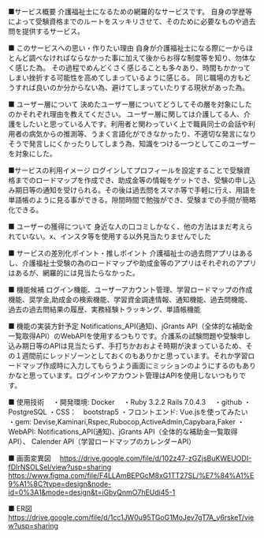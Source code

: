 ■サービス概要 介護福祉士になるための網羅的なサービスです。 自身の学歴等によって受験資格までのルートをスッキリさせて、そのために必要なものや過去問を提供するサービス。

■ このサービスへの思い・作りたい理由 自身が介護福祉士になる際に一からほとんど調べなければならなかった事に加えて後からお得な制度等を知り、勿体なく感じた為。 その過程でめんどくさく感じることも多々あり、時間もかかってしまい挫折する可能性を高めてしまっているように感じる。 同じ職場の方もどうすれば良いのか分からない為、避けてしまっていたりする現状があった為。

■ ユーザー層について 決めたユーザー層についてどうしてその層を対象にしたのかそれぞれ理由を教えてください。 ユーザー層に関しては介護してる人、介護をしたいと思っている人です。利用者と関わっていく上で職員同士の会話や利用者の病気からの推測等、うまく言語化ができなかったり、不適切な発言になりそうで発言しにくかったりしてしまう為、知識をつける一つとしてこのユーザーを対象にした。

■サービスの利用イメージ ログインしてプロフィールを設定することで受験資格までのロードマップを作成でき、助成金等の情報をゲットでき、受験の申し込み期日等の通知を受けられる。その後は過去問をスマホ等で手軽に行え、用語を単語帳のように見る事ができる。隙間時間で勉強ができ、受験までの手間が簡略化できる。

■ ユーザーの獲得について 身近な人の口コミしかなく、他の方法はまだ考えられていない。x、インスタ等を使用する以外見当たりませんでした

■ サービスの差別化ポイント・推しポイント 介護福祉士の過去問アプリはあるし、介護福祉士受験の為のロードマップや助成金等のアプリはそれぞれのアプリはあるが、網羅的には見当たらなかった。

■ 機能候補 ログイン機能、ユーザーアカウント管理、学習ロードマップの作成機能、奨学金,助成金の検索機能、学習資金調達情報、通知機能、過去問機能、過去の過去問結果の履歴、実務経験トラッキング、単語帳機能

■ 機能の実装方針予定 Notifications_API(通知)、jGrants API（全体的な補助金一覧取得API）のWebAPIを使用するつもりです。介護系の試験問題や受験申し込み期日等のAPIは見当たらず、手打ちかおおよそ時期が決まっているため、その１週間前にレッドゾーンとしておくのもありかと思っています。それか学習ロードマップ作成時に入力してもらうよう画面にミッションのようにするのもありかなと思っています。ログインやアカウント管理はAPIを使用しないつもりです。

■ 使用技術 　・開発環境: Docker 　・Ruby 3.2.2 Rails 7.0.4.3 　・github ・PostgreSQL ・CSS：　bootstrap5 ・フロントエンド: Vue.jsを使ってみたい ・gem: Devise,Kaminari,Rspec,Rubocop,ActiveAdmin,Capybara,Faker ・WebAPI: Notifications_API(通知)、jGrants API（全体的な補助金一覧取得API）、 Calender API（学習ロードマップのカレンダーAPI）

■ 画面変異図 　https://drive.google.com/file/d/102z47-zGZjsBuKWEUODI-fDIrNSOLSel/view?usp=sharing https://www.figma.com/file/F4LLAmBEPGcM8xG1TT27SL/%E7%84%A1%E9%A1%8C?type=design&node-id=0%3A1&mode=design&t=iGbvQnmO7hEUdi45-1

■ ER図 　https://drive.google.com/file/d/1cc1JW0u95TGoG1MoJev7gT7A_y6rskeT/view?usp=sharing